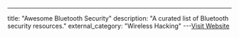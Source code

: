 ---
title: "Awesome Bluetooth Security"
description: "A curated list of Bluetooth security resources."
external_category: "Wireless Hacking"
---[Visit Website](https://github.com/engn33r/awesome-bluetooth-security)

